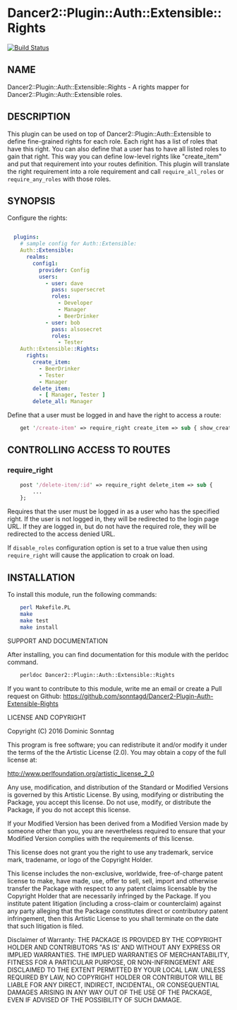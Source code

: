 # Dancer2::Plugin::Auth::Extensible::Rights

[![Build Status](https://travis-ci.org/sonntagd/Dancer2-Plugin-Auth-Extensible-Rights.svg?branch=master)](https://travis-ci.org/sonntagd/Dancer2-Plugin-Auth-Extensible-Rights)


## NAME

Dancer2::Plugin::Auth::Extensible::Rights - A rights mapper for Dancer2::Plugin::Auth::Extensible roles.

## DESCRIPTION

This plugin can be used on top of Dancer2::Plugin::Auth::Extensible to define fine-grained rights for each role.
Each right has a list of roles that have this right. You can also define that a user has to have all listed roles to
gain that right. This way you can define low-level rights like "create_item" and put that requirement into your routes
definition. This plugin will translate the right requirement into a role requirement and call `require_all_roles` or 
`require_any_roles` with those roles.

## SYNOPSIS

Configure the rights:

```yaml

  plugins:
    # sample config for Auth::Extensible:
    Auth::Extensible:
      realms:
        config1:
          provider: Config
          users:
            - user: dave
              pass: supersecret
              roles:
                - Developer
                - Manager
                - BeerDrinker
            - user: bob
              pass: alsosecret
              roles:
                - Tester
    Auth::Extensible::Rights:
      rights:
        create_item:
          - BeerDrinker
          - Tester
          - Manager
        delete_item:
          - [ Manager, Tester ]
        delete_all: Manager
```

Define that a user must be logged in and have the right to access a route:

```perl
    get '/create-item' => require_right create_item => sub { show_create_item_form(); };
```

## CONTROLLING ACCESS TO ROUTES

### require_right

```perl
    post '/delete-item/:id' => require_right delete_item => sub {
        ...
    };
```

Requires that the user must be logged in as a user who has the specified right. If the user is not 
logged in, they will be redirected to the login page URL. If they are logged in, but do not 
have the required role, they will be redirected to the access denied URL.

If `disable_roles` configuration option is set to a true value then using `require_right` will 
cause the application to croak on load.

## INSTALLATION

To install this module, run the following commands:

```bash
	perl Makefile.PL
	make
	make test
	make install
```

SUPPORT AND DOCUMENTATION

After installing, you can find documentation for this module with the
perldoc command.

```bash
    perldoc Dancer2::Plugin::Auth::Extensible::Rights
```

If you want to contribute to this module, write me an email or create a
Pull request on Github: https://github.com/sonntagd/Dancer2-Plugin-Auth-Extensible-Rights

LICENSE AND COPYRIGHT

Copyright (C) 2016 Dominic Sonntag

This program is free software; you can redistribute it and/or modify it
under the terms of the the Artistic License (2.0). You may obtain a
copy of the full license at:

http://www.perlfoundation.org/artistic_license_2_0

Any use, modification, and distribution of the Standard or Modified
Versions is governed by this Artistic License. By using, modifying or
distributing the Package, you accept this license. Do not use, modify,
or distribute the Package, if you do not accept this license.

If your Modified Version has been derived from a Modified Version made
by someone other than you, you are nevertheless required to ensure that
your Modified Version complies with the requirements of this license.

This license does not grant you the right to use any trademark, service
mark, tradename, or logo of the Copyright Holder.

This license includes the non-exclusive, worldwide, free-of-charge
patent license to make, have made, use, offer to sell, sell, import and
otherwise transfer the Package with respect to any patent claims
licensable by the Copyright Holder that are necessarily infringed by the
Package. If you institute patent litigation (including a cross-claim or
counterclaim) against any party alleging that the Package constitutes
direct or contributory patent infringement, then this Artistic License
to you shall terminate on the date that such litigation is filed.

Disclaimer of Warranty: THE PACKAGE IS PROVIDED BY THE COPYRIGHT HOLDER
AND CONTRIBUTORS "AS IS' AND WITHOUT ANY EXPRESS OR IMPLIED WARRANTIES.
THE IMPLIED WARRANTIES OF MERCHANTABILITY, FITNESS FOR A PARTICULAR
PURPOSE, OR NON-INFRINGEMENT ARE DISCLAIMED TO THE EXTENT PERMITTED BY
YOUR LOCAL LAW. UNLESS REQUIRED BY LAW, NO COPYRIGHT HOLDER OR
CONTRIBUTOR WILL BE LIABLE FOR ANY DIRECT, INDIRECT, INCIDENTAL, OR
CONSEQUENTIAL DAMAGES ARISING IN ANY WAY OUT OF THE USE OF THE PACKAGE,
EVEN IF ADVISED OF THE POSSIBILITY OF SUCH DAMAGE.

